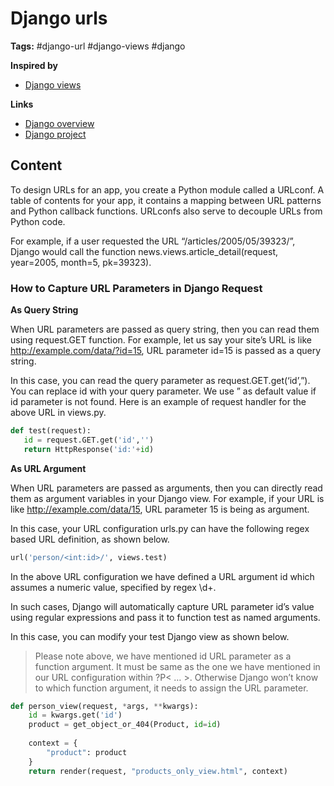 # Django urls

**Tags:** #django-url #django-views #django

**Inspired by**
- [Django views](20220602100403_django-views.md)

**Links**
- [Django overview](https://docs.djangoproject.com/en/4.0/intro/overview/)
- [Django project](../first-django-project/)

## Content

To design URLs for an app, you create a Python module called a URLconf. A table of contents for your app, it contains a mapping between URL patterns and Python callback functions. URLconfs also serve to decouple URLs from Python code.

For example, if a user requested the URL “/articles/2005/05/39323/”, Django would call the function news.views.article_detail(request, year=2005, month=5, pk=39323).

### How to Capture URL Parameters in Django Request

**As Query String**
   
When URL parameters are passed as query string, then you can read them using request.GET function. For example, let us say your site’s URL is like http://example.com/data/?id=15, URL parameter id=15 is passed as a query string.

In this case, you can read the query parameter as request.GET.get(‘id’,”). You can replace id with your query parameter. We use ” as default value if id parameter is not found. Here is an example of request handler for the above URL in views.py.

```python
def test(request):
   id = request.GET.get('id','')
   return HttpResponse('id:'+id)
```

**As URL Argument**
   
When URL parameters are passed as arguments, then you can directly read them as argument variables in your Django view. For example, if your URL is like http://example.com/data/15, URL parameter 15 is being as argument.

In this case, your URL configuration urls.py can have the following regex based URL definition, as shown below.

```python
url('person/<int:id>/', views.test)
```
In the above URL configuration we have defined a URL argument id which assumes a numeric value, specified by regex \d+.

In such cases, Django will automatically capture URL parameter id’s value using regular expressions and pass it to function test as named arguments.

In this case, you can modify your test Django view as shown below.

> Please note above, we have mentioned id URL parameter as a function argument. It must be same as the one we have mentioned in our URL configuration within ?P< … >. Otherwise Django won’t know to which function argument, it needs to assign the URL parameter.

```python
def person_view(request, *args, **kwargs):
    id = kwargs.get('id')
    product = get_object_or_404(Product, id=id)
    
    context = {
        "product": product
    }
    return render(request, "products_only_view.html", context)
```   